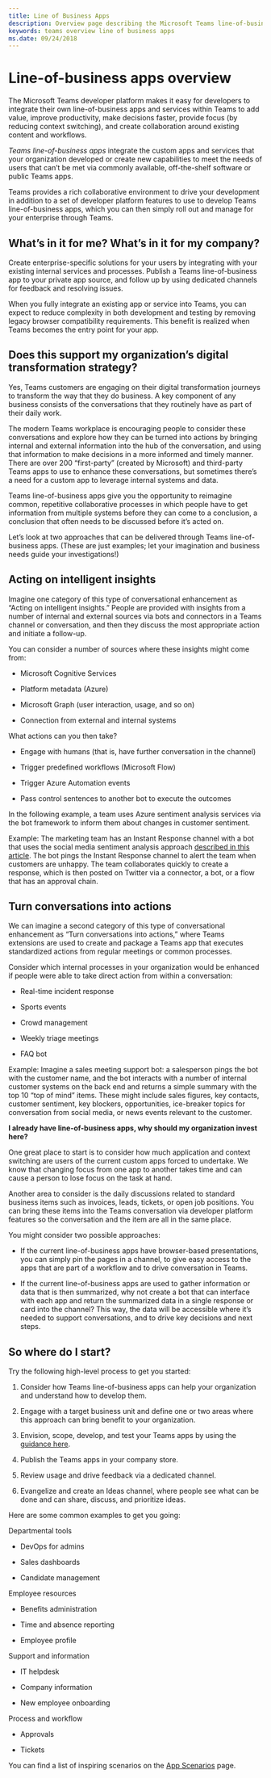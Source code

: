 ```yaml
---
title: Line of Business Apps
description: Overview page describing the Microsoft Teams line-of-business apps value
keywords: teams overview line of business apps
ms.date: 09/24/2018
---
```

# Line-of-business apps overview

The Microsoft Teams developer platform makes it easy for developers to integrate
their own line-of-business apps and services within Teams to add value, improve
productivity, make decisions faster, provide focus (by reducing context
switching), and create collaboration around existing content and workflows.

*Teams line-of-business apps* integrate the custom apps and services that your
organization developed or create new capabilities to meet the needs of users
that can’t be met via commonly available, off-the-shelf software or public Teams
apps.

Teams provides a rich collaborative environment to drive your development in
addition to a set of developer platform features to use to develop Teams
line-of-business apps, which you can then simply roll out and manage for your
enterprise through Teams.

## What’s in it for me? What’s in it for my company?

Create enterprise-specific solutions for your users by integrating with your
existing internal services and processes. Publish a Teams line-of-business app
to your private app source, and follow up by using dedicated channels for
feedback and resolving issues.

When you fully integrate an existing app or service into Teams, you can expect
to reduce complexity in both development and testing by removing legacy browser
compatibility requirements. This benefit is realized when Teams becomes the
entry point for your app.

## Does this support my organization’s digital transformation strategy?

Yes, Teams customers are engaging on their digital transformation journeys to
transform the way that they do business. A key component of any business
consists of the conversations that they routinely have as part of their daily
work.

The modern Teams workplace is encouraging people to consider these conversations
and explore how they can be turned into actions by bringing internal and
external information into the hub of the conversation, and using that
information to make decisions in a more informed and timely manner. There are
over 200 “first-party” (created by Microsoft) and third-party Teams apps to use
to enhance these conversations, but sometimes there’s a need for a custom app to
leverage internal systems and data.

Teams line-of-business apps give you the opportunity to reimagine common,
repetitive collaborative processes in which people have to get information from
multiple systems before they can come to a conclusion, a conclusion that often
needs to be discussed before it’s acted on.

Let’s look at two approaches that can be delivered through Teams
line-of-business apps. (These are just examples; let your imagination and
business needs guide your investigations!)

## Acting on intelligent insights

Imagine one category of this type of conversational enhancement as
“Acting on intelligent insights.” People are provided with insights from a
number of internal and external sources via bots and connectors in a Teams
channel or conversation, and then they discuss the most appropriate action and
initiate a follow-up.

You can consider a number of sources where these insights might come from:

- Microsoft Cognitive Services

- Platform metadata (Azure)

- Microsoft Graph (user interaction, usage, and so on)

- Connection from external and internal systems

What actions can you then take?

- Engage with humans (that is, have further conversation in the channel)

- Trigger predefined workflows (Microsoft Flow)

- Trigger Azure Automation events

- Pass control sentences to another bot to execute the outcomes

In the following example, a team uses Azure sentiment analysis services via the
bot framework to inform them about changes in customer sentiment.

Example: The marketing team has an Instant Response channel with a bot that uses
the social media sentiment analysis approach [described in this
article](https://docs.microsoft.com/azure/azure-databricks/databricks-sentiment-analysis-cognitive-services).
The bot pings the Instant Response channel to alert the team when customers are
unhappy. The team collaborates quickly to create a response, which is then
posted on Twitter via a connector, a bot, or a flow that has an approval chain.

## Turn conversations into actions

We can imagine a second category of this type of conversational enhancement as
“Turn conversations into actions,” where Teams extensions are used to create and
package a Teams app that executes standardized actions from regular meetings or
common processes.

Consider which internal processes in your organization would be enhanced if
people were able to take direct action from within a conversation:

- Real-time incident response

- Sports events

- Crowd management

- Weekly triage meetings

- FAQ bot

Example: Imagine a sales meeting support bot: a salesperson pings the bot with
the customer name, and the bot interacts with a number of internal customer
systems on the back end and returns a simple summary with the top 10 “top of
mind” items. These might include sales figures, key contacts, customer
sentiment, key blockers, opportunities, ice-breaker topics for conversation from
social media, or news events relevant to the customer.

**I already have line-of-business apps, why should my organization invest
here?**

One great place to start is to consider how much application and context
switching are users of the current custom apps forced to undertake. We know that
changing focus from one app to another takes time and can cause a person to lose
focus on the task at hand.

Another area to consider is the daily discussions related to standard business
items such as invoices, leads, tickets, or open job positions. You can bring
these items into the Teams conversation via developer platform features so the
conversation and the item are all in the same place.

You might consider two possible approaches:

- If the current line-of-business apps have browser-based presentations, you
    can simply pin the pages in a channel, to give easy access to the apps that
    are part of a workflow and to drive conversation in Teams.

- If the current line-of-business apps are used to gather information or data
    that is then summarized, why not create a bot that can interface with each
    app and return the summarized data in a single response or card into the
    channel? This way, the data will be accessible where it’s needed to support
    conversations, and to drive key decisions and next steps.

## So where do I start?

Try the following high-level process to get you started:

1. Consider how Teams line-of-business apps can help your organization and
    understand how to develop them.

2. Engage with a target business unit and define one or two areas where this
    approach can bring benefit to your organization.

3. Envision, scope, develop, and test your Teams apps by using the [guidance
    here](https://docs.microsoft.com/microsoftteams/platform/concepts/concepts-overview).

4. Publish the Teams apps in your company store.

5. Review usage and drive feedback via a dedicated channel.

6. Evangelize and create an Ideas channel, where people see what can be done
    and can share, discuss, and prioritize ideas.

Here are some common examples to get you going:

Departmental tools

- DevOps for admins

- Sales dashboards

- Candidate management

Employee resources

- Benefits administration

- Time and absence reporting

- Employee profile

Support and information

- IT helpdesk

- Company information

- New employee onboarding

Process and workflow

- Approvals

- Tickets

You can find a list of inspiring scenarios on the [App Scenarios](~/scenarios/lob-scenarios-landing-page) page.
